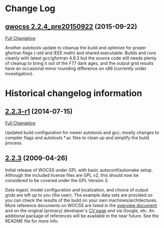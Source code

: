 # Change Log

## [gwocss 2.2.4_pre20150922](https://github.com/sarnold/gwocss/releases/tag/2.2.4_pre20150922) (2015-09-22)
[Full Changelog](https://github.com/sarnold/gwocss/compare/2.2.3-r1...2.2.4_pre20150922)

Another autotools update to cleanup the build and optimize for proper
gfortran flags (-std and IEEE math) and shared executable.  Builds and
runs cleanly with latest gcc/gfortran 4.9.3 but the source code still
needs plenty of cleanup to bring it out of the F77 dark ages, and the
output grid results have an occasional minor rounding difference on x86
(currently under investigation).

# Historical changelog information

## [2.2.3-r1](https://github.com/sarnold/gwocss/releases/tag/2.2.3-r1) (2014-07-15)

[Full Changelog](https://github.com/sarnold/gwocss/compare/2.2.3...2.2.3-r1)

Updated build configuration for newer autotools and gcc; mostly changes to 
compiler flags and autotools *.ac files to clean up and simplify the build 
process.

## [2.2.3](https://github.com/sarnold/gwocss/releases/tag/2.2.3) (2009-04-26)

Initial release of WOCSS under GPL with basic autoconf/automake setup.
Although the included license files are GPL v2, this should now be
considered to be covered under the GPL Version 3.

Data ingest, model configuration and localization, and choice of
output grids are left up to you (the user).  The example data sets
are provided so you can check the results of the build on your own
machines/architectures.  More reference documents on WOCSS are
listed in the [overview document](https://github.com/sarnold/gwocss/raw/master/docs/GWOCSS_overview.pdf) 
and on the original (primary) developer's [CV page](http://sfports.wr.usgs.gov/wind/ludwig/CV/ludwig_CV.html)
and via Google, etc.  An additional package of references will be
available in the near future.  See the README file for more info.
